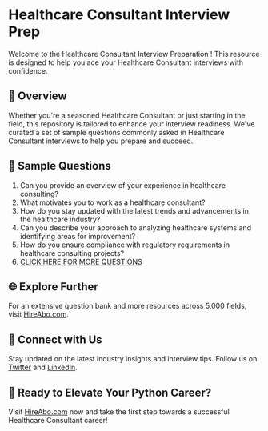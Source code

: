 # Healthcare Consultant Interview Prep

Welcome to the Healthcare Consultant Interview Preparation ! This resource is designed to help you ace your Healthcare Consultant interviews with confidence.

## 🚀 Overview

Whether you're a seasoned Healthcare Consultant or just starting in the field, this repository is tailored to enhance your interview readiness. We've curated a set of sample questions commonly asked in Healthcare Consultant interviews to help you prepare and succeed.

## 📝 Sample Questions

1. Can you provide an overview of your experience in healthcare consulting?
2. What motivates you to work as a healthcare consultant?
3. How do you stay updated with the latest trends and advancements in the healthcare industry?
4. Can you describe your approach to analyzing healthcare systems and identifying areas for improvement?
5. How do you ensure compliance with regulatory requirements in healthcare consulting projects?
6. [CLICK HERE FOR MORE QUESTIONS](https://hireabo.com/job/2_4_12/Healthcare%20Consultant)

## 🌐 Explore Further

For an extensive question bank and more resources across 5,000 fields, visit [HireAbo.com](https://www.hireabo.com).

## 📱 Connect with Us

Stay updated on the latest industry insights and interview tips. Follow us on [Twitter](https://twitter.com/hireabo) and [LinkedIn](https://www.linkedin.com/in/hire-abo-3609972a8/).

## 🚀 Ready to Elevate Your Python Career?

Visit [HireAbo.com](https://www.hireabo.com) now and take the first step towards a successful Healthcare Consultant career!